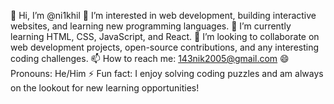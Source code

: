 👋 Hi, I’m @ni1khil
👀 I’m interested in web development, building interactive websites, and learning new programming languages.
🌱 I’m currently learning HTML, CSS, JavaScript, and React.
💞️ I’m looking to collaborate on web development projects, open-source contributions, and any interesting coding challenges.
📫 How to reach me: 143nik2005@gmail.com
😄 Pronouns: He/Him
⚡ Fun fact: I enjoy solving coding puzzles and am always on the lookout for new learning opportunities!

